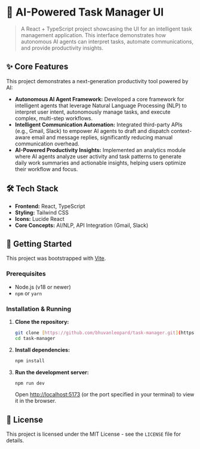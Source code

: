 # 🤖 AI-Powered Task Manager UI

> A React + TypeScript project showcasing the UI for an intelligent task management application. This interface demonstrates how autonomous AI agents can interpret tasks, automate communications, and provide productivity insights.


## ✨ Core Features

This project demonstrates a next-generation productivity tool powered by AI:

* **Autonomous AI Agent Framework:** Developed a core framework for intelligent agents that leverage Natural Language Processing (NLP) to interpret user intent, autonomously manage tasks, and execute complex, multi-step workflows.
* **Intelligent Communication Automation:** Integrated third-party APIs (e.g., Gmail, Slack) to empower AI agents to draft and dispatch context-aware email and message replies, significantly reducing manual communication overhead.
* **AI-Powered Productivity Insights:** Implemented an analytics module where AI agents analyze user activity and task patterns to generate daily work summaries and actionable insights, helping users optimize their workflow and focus.

## 🛠️ Tech Stack

* **Frontend:** React, TypeScript
* **Styling:** Tailwind CSS
* **Icons:** Lucide React
* **Core Concepts:** AI/NLP, API Integration (Gmail, Slack)

## 🚀 Getting Started

This project was bootstrapped with [Vite](https://vitejs.dev/).

### Prerequisites

* Node.js (v18 or newer)
* `npm` or `yarn`

### Installation & Running

1.  **Clone the repository:**
    ```sh
    git clone [https://github.com/bhuvanleopard/task-manager.git](https://github.com/bhuvanleopard/task-manager.git)
    cd task-manager
    ```

2.  **Install dependencies:**
    ```sh
    npm install
    ```

3.  **Run the development server:**
    ```sh
    npm run dev
    ```
    Open [http://localhost:5173](http://localhost:5173) (or the port specified in your terminal) to view it in the browser.

## 📄 License

This project is licensed under the MIT License - see the `LICENSE` file for details.
